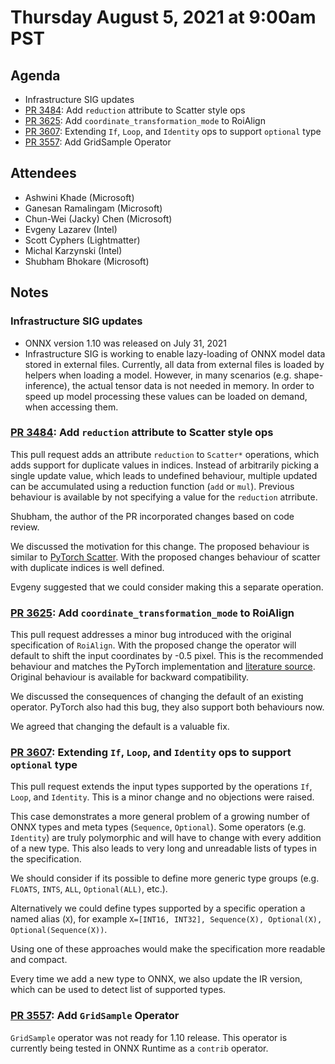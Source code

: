 # Thursday August 5, 2021 at 9:00am PST

## Agenda

* Infrastructure SIG updates
* [PR 3484](https://github.com/onnx/onnx/pull/3484): Add `reduction` attribute to Scatter style ops
* [PR 3625](https://github.com/onnx/onnx/pull/3625): Add `coordinate_transformation_mode` to RoiAlign
* [PR 3607](https://github.com/onnx/onnx/pull/3607): Extending `If`, `Loop`, and `Identity` ops to support `optional` type
* [PR 3557](https://github.com/onnx/onnx/pull/3557): Add GridSample Operator


## Attendees 

* Ashwini Khade (Microsoft)
* Ganesan Ramalingam (Microsoft)
* Chun-Wei (Jacky) Chen (Microsoft)
* Evgeny Lazarev (Intel)
* Scott Cyphers (Lightmatter)
* Michal Karzynski (Intel)
* Shubham Bhokare (Microsoft)

## Notes

### Infrastructure SIG updates

* ONNX version 1.10 was released on July 31, 2021
* Infrastructure SIG is working to enable lazy-loading of ONNX model data stored in external files. 
Currently, all data from external files is loaded by helpers when loading a model. However, in many 
scenarios (e.g. shape-inference),  the actual tensor data is not needed in memory. In order to 
speed up model processing these values can be loaded on demand, when accessing them.


### [PR 3484](https://github.com/onnx/onnx/pull/3484): Add `reduction` attribute to Scatter style ops

This pull request adds an attribute `reduction` to `Scatter*` operations, which adds support for duplicate
values in indices.  Instead of arbitrarily picking a single update value, which leads to undefined 
behaviour, multiple updated can be accumulated using a reduction function (`add` or `mul`).
Previous behaviour is available by not specifying a value for the `reduction` atrribute.

Shubham, the author of the PR incorporated changes based on code review.

We discussed the motivation for this change. The proposed behaviour is similar to 
[PyTorch Scatter](https://pytorch.org/docs/stable/generated/torch.Tensor.scatter_.html).
With the proposed changes behaviour of scatter with duplicate indices is well defined. 

Evgeny suggested that we could consider making this a separate operation.


### [PR 3625](https://github.com/onnx/onnx/pull/3625): Add `coordinate_transformation_mode` to RoiAlign

This pull request addresses a minor bug introduced with the original specification of `RoiAlign`. 
With the proposed change the operator will default to shift the input coordinates by -0.5 pixel. 
This is the recommended behaviour and matches the PyTorch implementation and 
[literature source](https://arxiv.org/abs/1703.06870). 
Original behaviour is available for backward compatibility. 

We discussed the consequences of changing the default of an existing operator.
PyTorch also had this bug, they also support both behaviours now.

We agreed that changing the default is a valuable fix.

### [PR 3607](https://github.com/onnx/onnx/pull/3607): Extending `If`, `Loop`, and `Identity` ops to support `optional` type

This pull request extends the input types supported by the operations `If`, `Loop`, and `Identity`. 
This is a minor change and no objections were raised.

This case demonstrates a more general problem of a growing number of ONNX types and meta types (`Sequence`, `Optional`).
Some operators (e.g. `Identity`) are truly polymorphic and will have to change with every addition of a new type.
This also leads to very long and unreadable lists of types in the specification.

We should consider if its possible to define more generic type groups 
(e.g. `FLOATS`, `INTS`, `ALL`, `Optional(ALL)`, etc.).

Alternatively we could define types supported by a specific operation a named alias (`X`), for example
`X=[INT16, INT32], Sequence(X), Optional(X), Optional(Sequence(X))`.

Using one of these approaches would make the specification more readable and compact.

Every time we add a new type to ONNX, we also update the IR version, which can be used to detect list of supported
types.

### [PR 3557](https://github.com/onnx/onnx/pull/3557): Add `GridSample` Operator

`GridSample` operator was not ready for 1.10 release. 
This operator is currently being tested in ONNX Runtime as a `contrib` operator.
